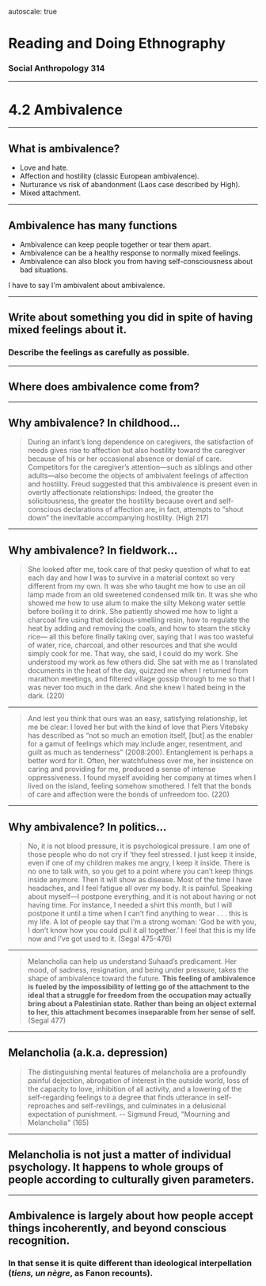 autoscale: true

# Reading and Doing Ethnography

### Social Anthropology 314

---

# 4.2 Ambivalence

---

## What is ambivalence?

- Love and hate.
- Affection and hostility (classic European ambivalence).
- Nurturance vs risk of abandonment (Laos case described by High).
- Mixed attachment.

---

## Ambivalence has many functions

- Ambivalence can keep people together or tear them apart.
- Ambivalence can be a healthy response to normally mixed feelings.
- Ambivalence can also block you from having self-consciousness about bad situations.

I have to say I'm ambivalent about ambivalence.

---

## Write about something you did in spite of having mixed feelings about it.

### Describe the feelings as carefully as possible.

---

## Where does ambivalence come from?

---

## Why ambivalence? In childhood...

> During an infant’s long dependence on caregivers, the satisfaction of needs gives rise to affection but also hostility toward the caregiver because of his or her occasional absence or denial of care. Competitors for the caregiver’s attention—such as siblings and other adults—also become the objects of ambivalent feelings of affection and hostility. Freud suggested that this ambivalence is present even in overtly affectionate relationships: Indeed, the greater the solicitousness, the greater the hostility because overt and self-conscious declarations of affection are, in fact, attempts to “shout down” the inevitable accompanying hostility. (High 217)

---

## Why ambivalence? In fieldwork...

> She looked after me, took care of that pesky question of what to eat each day and how I was to survive in a material context so very different from my own. It was she who taught me how to use an oil lamp made from an old sweetened condensed milk tin. It was she who showed me how to use alum to make the silty Mekong water settle before boiling it to drink. She patiently showed me how to light a charcoal fire using that delicious-smelling resin, how to regulate the heat by adding and removing the coals, and how to steam the sticky rice— all this before finally taking over, saying that I was too wasteful of water, rice, charcoal, and other resources and that she would simply cook for me. That way, she said, I could do my work. She understood my work as few others did. She sat with me as I translated documents in the heat of the day, quizzed me when I returned from marathon meetings, and filtered village gossip through to me so that I was never too much in the dark. And she knew I hated being in the dark. (220)

---

> And lest you think that ours was an easy, satisfying relationship, let me be clear: I loved her but with the kind of love that Piers Vitebsky has described as “not so much an emotion itself, [but] as the enabler for a gamut of feelings which may include anger, resentment, and guilt as much as tenderness” (2008:200). Entanglement is perhaps a better word for it. Often, her watchfulness over me, her insistence on caring and providing for me, produced a sense of intense oppressiveness. I found myself avoiding her company at times when I lived on the island, feeling somehow smothered. I felt that the bonds of care and affection were the bonds of unfreedom too. (220)

---

## Why ambivalence? In politics...

> No, it is not blood pressure, it is psychological pressure. I am one of those people who do not cry if ‘they feel stressed. I just keep it inside, even if one of my children makes me angry, I keep it inside. There is no one to talk with, so you get to a point where you can’t keep things inside anymore. Then it will show as disease. Most of the time I have headaches, and I feel fatigue all over my body. It is painful. Speaking about myself—I postpone everything, and it is not about having or not having time. For instance, I needed a shirt this month, but I will postpone it until a time when I can’t find anything to wear . . . this is my life. A lot of people say that I’m a strong woman: ‘God be with you, I don’t know how you could pull it all together.’ I feel that this is my life now and I’ve got used to it. (Segal 475-476)

---

> Melancholia can help us understand Suhaad’s predicament. Her mood, of sadness, resignation, and being under pressure, takes the shape of ambivalence toward the future. **This feeling of ambivalence is fueled by the impossibility of letting go of the attachment to the ideal that a struggle for freedom from the occupation may actually bring about a Palestinian state. Rather than being an object external to her, this attachment becomes inseparable from her sense of self.** (Segal 477)

---

## Melancholia (a.k.a. depression)

> The distinguishing mental features of melancholia are a profoundly painful dejection, abrogation of interest in the outside world, loss of the capacity to love, inhibition of all activity, and a lowering of the self-regarding feelings to a degree that finds utterance in self-reproaches and self-revilings, and culminates in a delusional expectation of punishment.
-- Sigmund Freud, "Mourning and Melancholia" (165)

---

## Melancholia is not just a matter of individual psychology. It happens to whole groups of people according to culturally given parameters.

---

## Ambivalence is largely about how people accept things incoherently, and beyond conscious recognition.

### In that sense it is quite different than ideological interpellation (*tiens, un nègre*, as Fanon recounts).